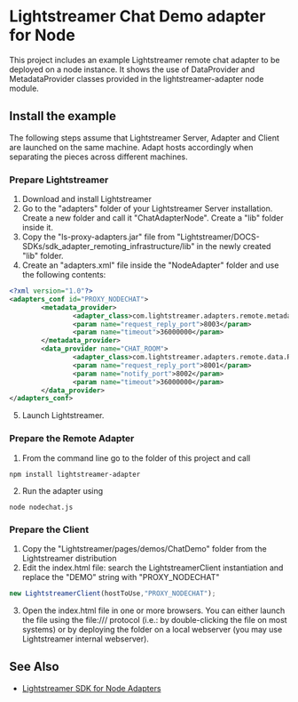 # Lightstreamer Chat Demo adapter for Node #

This project includes an example Lightstreamer remote chat adapter to be deployed on a node instance.
It shows the use of DataProvider and MetadataProvider classes provided in the lightstreamer-adapter node module.

## Install the example ##
The following steps assume that Lightstreamer Server, Adapter and Client are launched on the same machine. Adapt hosts accordingly when separating the pieces across different machines.

### Prepare Lightstreamer ###

1.    Download and install Lightstreamer
2.    Go to the "adapters" folder of your Lightstreamer Server installation. Create a new folder and call it "ChatAdapterNode". Create a "lib" folder inside it.
3.    Copy the "ls-proxy-adapters.jar" file from "Lightstreamer/DOCS-SDKs/sdk_adapter_remoting_infrastructure/lib" in the newly created "lib" folder.
4.    Create an "adapters.xml" file inside the "NodeAdapter" folder and use the following contents:
```xml
<?xml version="1.0"?>
<adapters_conf id="PROXY_NODECHAT">
        <metadata_provider>
                <adapter_class>com.lightstreamer.adapters.remote.metadata.RobustNetworkedMetadataProvider</adapter_class>
                <param name="request_reply_port">8003</param>
                <param name="timeout">36000000</param>
        </metadata_provider>
        <data_provider name="CHAT_ROOM">
                <adapter_class>com.lightstreamer.adapters.remote.data.RobustNetworkedDataProvider</adapter_class>
                <param name="request_reply_port">8001</param>
                <param name="notify_port">8002</param>
                <param name="timeout">36000000</param>
        </data_provider>
</adapters_conf>
```

5.    Launch Lightstreamer.

### Prepare the Remote Adapter ###

1.    From the command line go to the folder of this project and call
```
npm install lightstreamer-adapter
```

2.    Run the adapter using
```
node nodechat.js
```

### Prepare the Client ###

1.    Copy the "Lightstreamer/pages/demos/ChatDemo" folder from the Lightstreamer distribution
2.    Edit the index.html file: search the LightstreamerClient instantiation and replace the "DEMO" string with "PROXY_NODECHAT"
```js
new LightstreamerClient(hostToUse,"PROXY_NODECHAT");
```

3.    Open the index.html file in one or more browsers. You can either launch the file using the file:/// protocol (i.e.: by double-clicking the file on most systems) or by deploying the folder on a local webserver (you may use Lightstreamer internal webserver).

## See Also ##
*    [Lightstreamer SDK for Node Adapters](https://github.com/Weswit/Lightstreamer-lib-node-adapter "Lightstreamer SDK for Node Adapters")
